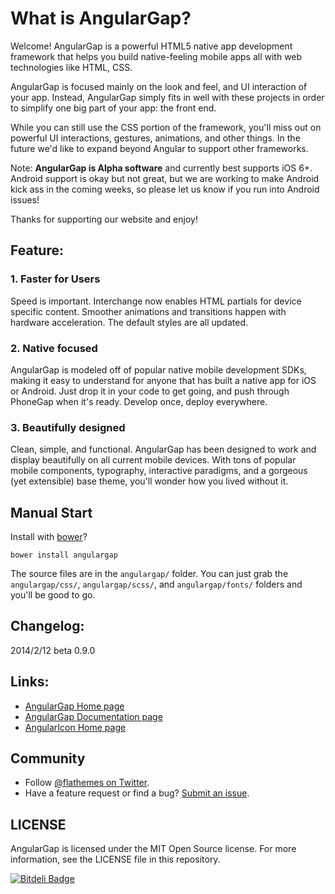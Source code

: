 # What is AngularGap?

Welcome! AngularGap is a powerful HTML5 native app development framework that helps you build native-feeling mobile apps all with web technologies like HTML, CSS.

AngularGap is focused mainly on the look and feel, and UI interaction of your app. Instead, AngularGap simply fits in well with these projects in order to simplify one big part of your app: the front end.

While you can still use the CSS portion of the framework, you'll miss out on powerful UI interactions, gestures, animations, and other things. In the future we'd like to expand beyond Angular to support other frameworks.

Note: __AngularGap is Alpha software__ and currently best supports iOS 6+. Android support is okay but not great, but we are working to make Android kick ass in the coming weeks, so please let us know if you run into Android issues!

Thanks for supporting our website and enjoy!

## Feature:

### 1. Faster for Users
Speed is important. Interchange now enables HTML partials for device specific content. Smoother animations and transitions happen with hardware acceleration. The default styles are all updated.

### 2. Native focused
AngularGap is modeled off of popular native mobile development SDKs, making it easy to understand for anyone that has built a native app for iOS or Android. Just drop it in your code to get going, and push through PhoneGap when it's ready. Develop once, deploy everywhere.

### 3. Beautifully designed
Clean, simple, and functional. AngularGap has been designed to work and display beautifully on all current mobile devices. With tons of popular mobile components, typography, interactive paradigms, and a gorgeous (yet extensible) base theme, you'll wonder how you lived without it.

## Manual Start
Install with [bower](http://bower.io/)?

`bower install angulargap`

The source files are in the `angulargap/` folder. You can just grab the `angulargap/css/`, `angulargap/scss/`, and `angulargap/fonts/` folders and you'll be good to go.

## Changelog:

2014/2/12 beta 0.9.0

## Links:

+ [AngularGap Home page](http://angulargap.github.io/)
+ [AngularGap Documentation page](http://angulargap.github.io/documentation.html)
+ [AngularIcon Home page](http://angulargap.github.io/angularicons.html)

## Community

+ Follow [@flathemes on Twitter](https://twitter.com/flathemes).
+ Have a feature request or find a bug? [Submit an issue](https://github.com/angulargap/angulargap.github.io/issues).

## LICENSE

AngularGap is licensed under the MIT Open Source license. For more information, see the LICENSE file in this repository.

[![Bitdeli Badge](https://d2weczhvl823v0.cloudfront.net/angulargap/angulargap.github.io/trend.png)](https://bitdeli.com/free "Bitdeli Badge")